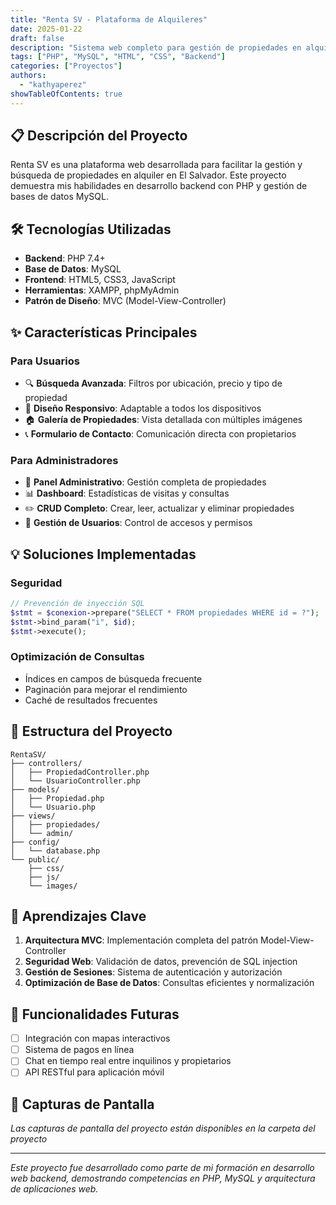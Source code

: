 ```yaml
---
title: "Renta SV - Plataforma de Alquileres"
date: 2025-01-22
draft: false
description: "Sistema web completo para gestión de propiedades en alquiler en El Salvador"
tags: ["PHP", "MySQL", "HTML", "CSS", "Backend"]
categories: ["Proyectos"]
authors:
  - "kathyaperez"
showTableOfContents: true
---
```


## 📋 Descripción del Proyecto

Renta SV es una plataforma web desarrollada para facilitar la gestión y búsqueda de propiedades en alquiler en El Salvador. Este proyecto demuestra mis habilidades en desarrollo backend con PHP y gestión de bases de datos MySQL.

## 🛠️ Tecnologías Utilizadas

- **Backend**: PHP 7.4+
- **Base de Datos**: MySQL
- **Frontend**: HTML5, CSS3, JavaScript
- **Herramientas**: XAMPP, phpMyAdmin
- **Patrón de Diseño**: MVC (Model-View-Controller)

## ✨ Características Principales

### Para Usuarios
- 🔍 **Búsqueda Avanzada**: Filtros por ubicación, precio y tipo de propiedad
- 📱 **Diseño Responsivo**: Adaptable a todos los dispositivos
- 🏠 **Galería de Propiedades**: Vista detallada con múltiples imágenes
- 📞 **Formulario de Contacto**: Comunicación directa con propietarios

### Para Administradores
- 🔐 **Panel Administrativo**: Gestión completa de propiedades
- 📊 **Dashboard**: Estadísticas de visitas y consultas
- ✏️ **CRUD Completo**: Crear, leer, actualizar y eliminar propiedades
- 👥 **Gestión de Usuarios**: Control de accesos y permisos

## 💡 Soluciones Implementadas

### Seguridad
```php
// Prevención de inyección SQL
$stmt = $conexion->prepare("SELECT * FROM propiedades WHERE id = ?");
$stmt->bind_param("i", $id);
$stmt->execute();
```

### Optimización de Consultas
- Índices en campos de búsqueda frecuente
- Paginación para mejorar el rendimiento
- Caché de resultados frecuentes

## 📂 Estructura del Proyecto

```
RentaSV/
├── controllers/
│   ├── PropiedadController.php
│   └── UsuarioController.php
├── models/
│   ├── Propiedad.php
│   └── Usuario.php
├── views/
│   ├── propiedades/
│   └── admin/
├── config/
│   └── database.php
└── public/
    ├── css/
    ├── js/
    └── images/
```

## 🎯 Aprendizajes Clave

1. **Arquitectura MVC**: Implementación completa del patrón Model-View-Controller
2. **Seguridad Web**: Validación de datos, prevención de SQL injection
3. **Gestión de Sesiones**: Sistema de autenticación y autorización
4. **Optimización de Base de Datos**: Consultas eficientes y normalización

## 🚀 Funcionalidades Futuras

- [ ] Integración con mapas interactivos
- [ ] Sistema de pagos en línea
- [ ] Chat en tiempo real entre inquilinos y propietarios
- [ ] API RESTful para aplicación móvil

## 📸 Capturas de Pantalla

*Las capturas de pantalla del proyecto están disponibles en la carpeta del proyecto*

---

*Este proyecto fue desarrollado como parte de mi formación en desarrollo web backend, demostrando competencias en PHP, MySQL y arquitectura de aplicaciones web.*